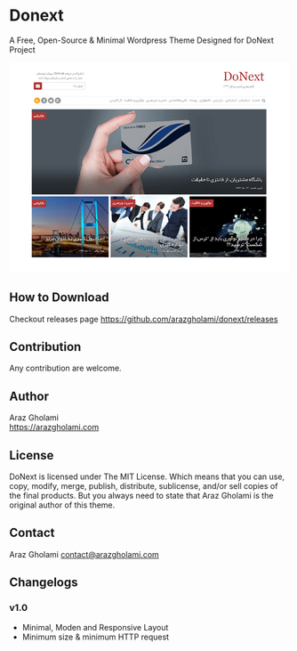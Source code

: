# Donext
A Free, Open-Source &amp; Minimal Wordpress Theme Designed for DoNext Project

![Screenshot](screenshot.png)

## How to Download
Checkout releases page https://github.com/arazgholami/donext/releases

## Contribution
Any contribution are welcome.

## Author
Araz Gholami  
<https://arazgholami.com>

## License
DoNext is licensed under The MIT License. Which means that you can use, copy, modify, merge, publish, distribute, sublicense, and/or sell copies of the final products. But you always need to state that Araz Gholami is the original author of this theme.

## Contact
Araz Gholami contact@arazgholami.com 

## Changelogs
### v1.0
- Minimal, Moden and Responsive Layout
- Minimum size & minimum HTTP request
